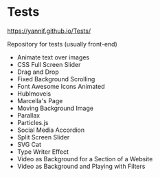 # Tests 
https://yannif.github.io/Tests/

Repository for tests (usually front-end)
- Animate text over images
- CSS Full Screen Slider
- Drag and Drop
- Fixed Background Scrolling
- Font Awesome Icons Animated
- HubImoveis
- Marcella's Page
- Moving Background Image
- Parallax
- Particles.js
- Social Media Accordion
- Split Screen Slider
- SVG Cat
- Type Writer Effect
- Video as Background for a Section of a Website
- Video as Background and Playing with Filters

